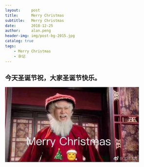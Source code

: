 ```yaml
---
layout:     post
title:      Merry Christmas
subtitle:   Merry Christmas
date:       2018-12-25
author:     alan.peng
header-img: img/post-bg-2015.jpg
catalog: true
tags:
    - Merry Christmas
    - 杂记
---
```



## 今天圣诞节祝，大家圣诞节快乐。
![](img/others/MerryChristmas.jpg)

